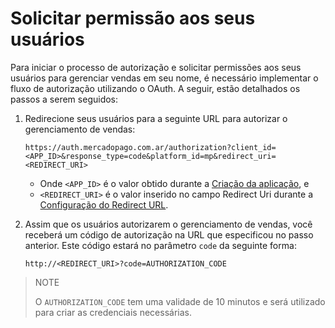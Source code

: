 # Solicitar permissão aos seus usuários

Para iniciar o processo de autorização e solicitar permissões aos seus usuários para gerenciar vendas em seu nome, é necessário implementar o fluxo de autorização utilizando o OAuth. A seguir, estão detalhados os passos a serem seguidos:

1. Redirecione seus usuários para a seguinte URL para autorizar o gerenciamento de vendas:

    ```
    https://auth.mercadopago.com.ar/authorization?client_id=<APP_ID>&response_type=code&platform_id=mp&redirect_uri=<REDIRECT_URI>
    ```

    - Onde `<APP_ID>` é o valor obtido durante a [Criação da aplicação](/developers/pt/docs/split-payment/integration-configuration/create-application), e
    - `<REDIRECT_URI>` é o valor inserido no campo Redirect Uri durante a [Configuração do Redirect URL](/developers/pt/docs/split-payment/integration-configuration/create-application).

2. Assim que os usuários autorizarem o gerenciamento de vendas, você receberá um código de autorização na URL que especificou no passo anterior. Este código estará no parâmetro `code` da seguinte forma:

    ```
    http://<REDIRECT_URI>?code=AUTHORIZATION_CODE
    ```

> NOTE
>
> O `AUTHORIZATION_CODE` tem uma validade de 10 minutos e será utilizado para criar as credenciais necessárias.